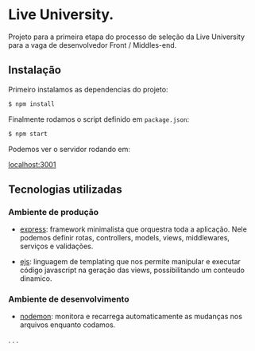 # Live University.

Projeto para a primeira etapa do processo de seleção da Live University para a vaga de desenvolvedor Front / Middles-end.

## Instalação

Primeiro instalamos as dependencias do projeto:

```bash
$ npm install
```

Finalmente rodamos o script definido em `package.json`:

```bash
$ npm start
```

Podemos ver o servidor rodando em:

[localhost:3001](http://localhost:3001/)

## Tecnologias utilizadas

### Ambiente de produção

- [express](https://expressjs.com/pt-br/): framework minimalista que orquestra
  toda a aplicação. Nele podemos definir rotas, controllers, models, views,
  middlewares, serviços e validações.

- [ejs](https://ejs.co/#docs): linguagem de templating que nos permite manipular
  e executar código javascript na geração das views, possibilitando um conteudo
  dinamico.

### Ambiente de desenvolvimento

- [nodemon](https://github.com/remy/nodemon#usage): monitora e recarrega
  automaticamente as mudanças nos arquivos enquanto codamos.

.
.
.
